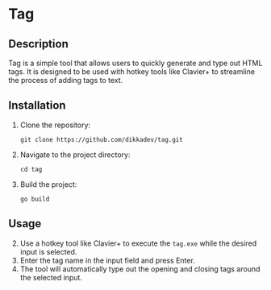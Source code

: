 # Tag

## Description
Tag is a simple tool that allows users to quickly generate and type out HTML tags. It is designed to be used with hotkey tools like Clavier+ to streamline the process of adding tags to text.

## Installation
1. Clone the repository:
   ```
   git clone https://github.com/dikkadev/tag.git
   ```
2. Navigate to the project directory:
   ```
   cd tag
   ```
3. Build the project:
   ```
   go build
   ```

## Usage
2. Use a hotkey tool like Clavier+ to execute the `tag.exe` while the desired input is selected.
3. Enter the tag name in the input field and press Enter.
4. The tool will automatically type out the opening and closing tags around the selected input.

